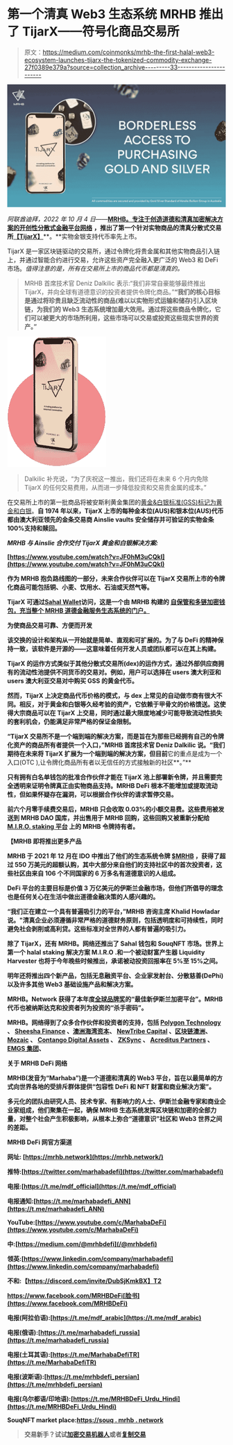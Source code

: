# 第一个清真 Web3 生态系统 MRHB 推出了 TijarX——符号化商品交易所

> 原文：<https://medium.com/coinmonks/mrhb-the-first-halal-web3-ecosystem-launches-tijarx-the-tokenized-commodity-exchange-27f0389e379a?source=collection_archive---------33----------------------->

![](img/3f902c01fbf201c0ee5939c69cd9f481.png)

*阿联酋迪拜，2022 年 10 月 4 日*——[**MRHB。专注于创造道德和清真加密解决方案的开创性分散式金融平台网络**](https://mrhb.network/) **，推出了第一个针对实物商品的清真分散式交易所**[**【TijarX】**](https://www.forbes.com/sites/mitchellmartin/2022/10/04/halal-gold-stablecoins-offer-gram-by-gram-hedge-against-finance-maelstrom/?sh=30636ee5dbbf)**。**实物金银支持代币率先上市。

TijarX 是一家区块链驱动的交易所，通过令牌化将贵金属和其他实物商品引入链上，并通过智能合约进行交易，允许这些资产完全融入更广泛的 Web3 和 DeFi 市场。*值得注意的是，所有在交易所上市的商品代币都是清真的。*

> MRHB 首席技术官 Deniz Dalkilic 表示:“我们非常自豪能够最终推出 TijarX，并向全球有道德意识的投资者提供令牌化商品。”**“我们的核心目标是通过将珍贵且缺乏流动性的商品(难以以实物形式运输和储存)引入区块链，为我们的 Web3 生态系统增加最大效用。通过将这些商品令牌化，它们可以被更大的市场所利用，这些市场可以交易或投资这些现实世界的资产。”**

![](img/a829f61cd9e975d73e9eb8d98612acdc.png)

> Dalkilic 补充说，“为了庆祝这一推出，我们还将在未来 6 个月内免除 TijarX 的任何交易费用，从而进一步降低投资和交易贵金属的成本。”

在交易所上市的第一批商品将被安斯利黄金集团的[黄金&白银标准(GSS)标记为](https://www.ainsliebullion.com.au/)[黄金和白银](https://www.benzinga.com/pressreleases/22/09/g28924615/mrhb-and-gold-silver-standard-gss-partner-to-expand-halal-defi-offerings-with-tokenized-precious-m)。**自 1974 年以来，TijarX 上市的每种金本位(AUS)和银本位(AUS)代币都由澳大利亚领先的金条交易商 Ainslie vaults 安全储存并可**[](https://goldsilverstandard.com/mint-burn)****验证的实物金条 100%支持和赎回。****

***MRHB 与 Ainslie 合作交付 TijarX 黄金和白银解决方案:***

**[https://www.youtube.com/watch?v=JF0hM3uCQkI](https://www.youtube.com/watch?v=JF0hM3uCQkI)**

**作为 MRHB 抱负路线图的一部分，未来合作伙伴可以在 TijarX 交易所上市的令牌化商品可能包括铜、小麦、饮用水、石油或天然气等。**

****TijarX 可通过**[**Sahal Wallet**](https://mrhb.network/ecosystem/sahal-wallet)**访问，这是一个由 MRHB** **构建的** [**自保管和多链加密钱包，充当整个 MRHB 道德金融服务生态系统的门户。**](https://finance.yahoo.com/news/mrhb-defi-launches-sahal-wallet-142600061.html)**

****为使商品交易可靠、方便而开发****

**该交换的设计和架构从一开始就是简单、直观和可扩展的。为了与 DeFi 的精神保持一致，该软件是开源的——这意味着任何开发人员或团队都可以在其上构建。**

**TijarX 的运作方式类似于其他分散式交易所(dex)的运作方式，通过外部供应商拥有的流动性池提供不同货币的交易对。例如，用户可以选择在 users 澳大利亚和 users 澳大利亚交易对中购买 GSS 的黄金代币。**

**然而，TijarX 上决定商品代币价格的模式，与 dex 上常见的自动做市商有很大不同。相反，对于黄金和白银等久经考验的资产，它依赖于甲骨文的价格馈送。这使得大宗商品可以在 TijarX 上交易，同时通过最大限度地减少可能导致流动性损失的套利机会，仍能满足非常严格的保证金限制。**

**“TijarX 交易所不是一个端到端的解决方案，而是旨在为那些已经拥有自己的令牌化资产的商品所有者提供一个入口，”MRHB 首席技术官 Deniz Dalkilic 说。“我们期待在未来将 TijarX 扩展为一个端到端的解决方案，但目前**它的重点是成为一个入口(OTC ),让令牌化商品所有者以无信任的方式接触新的社区**。”**

**只有拥有白名单钱包的批准合作伙伴才能在 TijarX 池上部署新令牌，并且需要完全透明来证明令牌真正由实物商品支持。MRHB DeFi 根本不能增加或提取流动性，但如果怀疑存在漏洞，可以根据合作伙伴的请求暂停交易。**

**前六个月零手续费交易后，MRHB 只会收取 0.03%的小额交易费。**这些费用被发送到 MRHB DAO 国库，并出售用于 MRHB 回购，这些回购又被重新分配给** [**M.I.R.O. staking 平台**](https://mrhbdefi.medium.com/mrhbs-halal-staking-solution-miro-aces-hacken-audit-d1ca307e63b9) 上的 MRHB 令牌持有者。**

**【MRHB 即将推出更多产品**

**MRHB 于 2021 年 12 月在 IDO 中推出了他们的生态系统令牌 [$MRHB](https://coinmarketcap.com/currencies/marhabadefi/) ，获得了超过 550 万美元的超额认购，其中大部分来自他们的支持社区中的首次投资者，这些社区由来自 106 个不同国家的 6 万多名有道德意识的人组成。**

**DeFi 平台的主要目标是价值 3 万亿美元的伊斯兰金融市场，但他们所倡导的理念也是任何关心在生活中做出道德金融决策的人感兴趣的。**

**“我们正在建立一个具有普遍吸引力的平台，”MRHB 咨询主席 Khalid Howladar 说。"**清真企业必须遵循非常严格的道德财务原则，包括透明度和可持续性，同时避免社会剥削或高利贷。这些标准对全世界的人都有普遍的吸引力。****

**除了 TijarX，还有 MRHB。网络还推出了 Sahal 钱包和 SouqNFT 市场。世界上第一个 halal staking 解决方案 M.I.R.O .和一个被动财富产生器 Liquidity Harvester 也将于今年晚些时候推出，承诺被动投资回报率在 5%至 15%之间。**

**明年还将推出四个新产品，包括无息融资平台、企业家发射台、分散慈善(DePhi)以及许多其他 Web3 基础设施产品和解决方案。**

**MRHB。Network 获得了本年度[全球品牌奖](https://www.globalbrandsmagazine.com/award-winners-2022/)的“最佳新伊斯兰加密平台”。MRHB 代币也被纳斯达克和投资者列为投资的“杀手密码”。**

**MRHB。网络得到了众多合作伙伴和投资者的支持，包括 [Polygon Technology](https://polygon.technology/) 、 [Sheesha Finance](https://www.sheeshafinance.io/) 、[澳洲海湾资本](https://www.ausgulf.com)、 [NewTribe Capital](https://www.newtribe.capital/) 、[区块链澳洲](https://blockchainaustralia.com.au/)、 [Mozaic](https://nwgp.com/#mosaic) 、 [Contango Digital Assets](https://www.contango.digital/) 、 [ZKSync](https://zksync.io/) 、 [Acreditus Partners](https://acreditus.com/) 、 [EMGS 集团](http://emgsconsulting.com/)、**

****关于 MRHB DeFi 网络****

**MRHB(发音为“Marhaba”)是一个道德和清真的 Web3 平台，旨在以最简单的方式向世界各地的受排斥群体提供“包容性 DeFi 和 NFT 财富和商业解决方案”。**

**多元化的团队由研究人员、技术专家、有影响力的人士、伊斯兰金融专家和商业企业家组成，他们聚集在一起，确保 MRHB 生态系统发挥区块链和加密的全部力量，对整个社会产生积极影响，从根本上弥合“道德意识”社区和 Web3 世界之间的差距。**

****MRHB DeFi 网官方渠道****

**网址: [https://mrhb.network](https://mrhb.network/)**

**推特:[https://twitter.com/marhabadefi](https://twitter.com/marhabadefi)**

**电报:[https://t.me/mdf_official](https://t.me/mdf_official)**

**电报通知:[https://t.me/marhabadefi_ANN](https://t.me/marhabadefi_ANN)**

**YouTube:[https://www.youtube.com/c/MarhabaDeFi](https://www.youtube.com/c/MarhabaDeFi)**

**中:[https://medium.com/@mrhbdefi](/@mrhbdefi)**

**领英:[https://www.linkedin.com/company/marhabadefi](https://www.linkedin.com/company/marhabadefi)**

**不和:【https://discord.com/invite/DubSjKmkBX】T2**

**https://www.facebook.com/MRHBDeFi[脸书](https://www.facebook.com/MRHBDeFi)**

**电报(阿拉伯语):[https://t.me/mdf_arabic](https://t.me/mdf_arabic)**

**电报(俄语):[https://t.me/marhabadefi_russia](https://t.me/marhabadefi_russia)**

**电报(土耳其语):[https://t.me/MarhabaDefiTR](https://t.me/MarhabaDefiTR)**

**电报(波斯语):[https://t.me/mrhbdefi_persian](https://t.me/mrhbdefi_persian)**

**电报(乌尔都语/印地语):[https://t.me/MRHBDeFi_Urdu_Hindi](https://t.me/MRHBDeFi_Urdu_Hindi)**

**SouqNFT market place:[https://souq . mrhb . network](https://souq.mrhb.network)**

> **交易新手？试试[加密交易机器人](/coinmonks/crypto-trading-bot-c2ffce8acb2a)或者[复制交易](/coinmonks/top-10-crypto-copy-trading-platforms-for-beginners-d0c37c7d698c)**